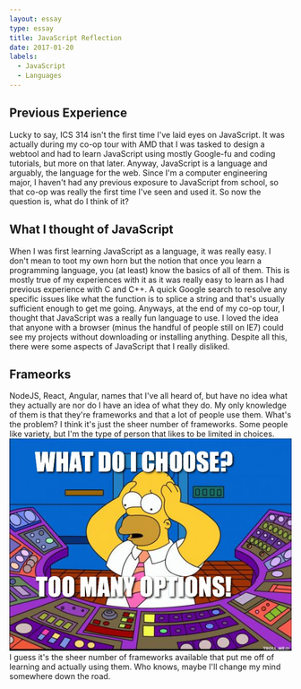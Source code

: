 ```yaml
---
layout: essay
type: essay
title: JavaScript Reflection
date: 2017-01-20
labels:
  - JavaScript
  - Languages
---
```


## Previous Experience
Lucky to say, ICS 314 isn't the first time I've laid eyes on JavaScript. It was actually during my co-op tour with AMD that I was tasked to design a webtool and had to learn JavaScript using mostly Google-fu and coding tutorials, but more on that later. Anyway, JavaScript is a language and arguably, the language for the web. Since I'm a computer engineering major, I haven't had any previous exposure to JavaScript from school, so that co-op was really the first time I've seen and used it. So now the question is, what do I think of it?

## What I thought of JavaScript
When I was first learning JavaScript as a language, it was really easy. I don't mean to toot my own horn but the notion that once you learn a programming language, you (at least) know the basics of all of them. This is mostly true of my experiences with it as it was really easy to learn as I had previous experience with C and C++. A quick Google search to resolve any specific issues like what the function is to splice a string and that's usually sufficient enough to get me going. Anyways, at the end of my co-op tour, I thought that JavaScript was a really fun language to use. I loved the idea that anyone with a browser (minus the handful of people still on IE7) could see my projects without downloading or installing anything. Despite all this, there were some aspects of JavaScript that I really disliked.

## Frameorks
NodeJS, React, Angular, names that I've all heard of, but have no idea what they actually are nor do I have an idea of what they do. My only knowledge of them is that they're frameworks and that a lot of people use them. What's the problem? I think it's just the sheer number of frameworks. Some people like variety, but I'm the type of person that likes to be limited in choices.
<img class="ui image" src="../images/homer-simpson-many-choices.png">
I guess it's the sheer number of frameworks available that put me off of learning and actually using them. Who knows, maybe I'll change my mind somewhere down the road.
